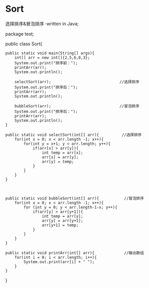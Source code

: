 Sort
====

选择排序&amp;冒泡排序
·written in Java;


package test;

public class Sort{

	public static void main(String[] args){
		int[] arr = new int[]{2,5,6,8,3};
		System.out.print("排序前：");
		printArr(arr);
		System.out.println();
		
		selectSort(arr);                              //选择排序
		System.out.print("排序后：");
		printArr(arr);
		System.out.println();
	
		bubbleSort(arr);                              //冒泡排序
		System.out.print("排序后：");
		printArr(arr);
		System.out.println();
	}
	
	public static void selectSort(int[] arr){          //选择排序
		for(int x = 0; x < arr.length -1; x++){
			for(int y = x+1; y < arr.length; y++){
				if(arr[x] > arr[y]){
					int temp = arr[x];
					arr[x] = arr[y];
					arr[y] = temp;
				}
			}
		}
	}
	
	
	
	public static void bubbleSort(int[] arr){           //冒泡排序
		for(int x = 0; x < arr.length -1; x++){
			for (int y = 0; y < arr.length-1-x; y++){
				if(arr[y] > arr[y+1]){
					int temp = arr[y];
					arr[y] = arr[y+1];
					arr[y+1] = temp;
				}
			}
		}
	}
	
	public static void printArr(int[] arr){             //输出数组
		for(int i = 0; i < arr.length; i++){
			System.out.print(arr[i] + "	");
		}
	}
	
	
}
